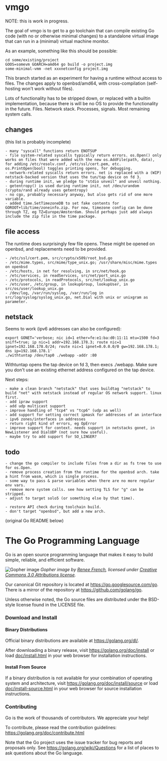 # vmgo

NOTE: this is work in progress.

The goal of vmgo is to get to a go toolchain that can compile
existing Go code (with no or otherwise minimal changes) to a
standalone virtual image that can run in a (minimal) virtual machine
monitor.

As an example, something like this should be possible:

	cd some/existing/project
	GOOS=somevm GOARCH=amd64 go build -o project.img
	some-minimal-vmm -net xxxnetconfig project.img

This branch started as an experiment for having a runtime without
access to files. The changes apply to openbsd/amd64, with
cross-compilation (self-hosting won't work without files).

Lots of functionality has to be stripped down, or replaced with a
builtin implementation, because there is will be no OS to provide
the functionality in the future. Files. Network stack. Processes,
signals. Most remaining system calls.


## changes

(this list is probably incomplete)

	- many "syscall" functions return ENOTSUP
	- file system-related syscalls typically return errors. os.Open() only works on files that were added with the new os.AddFile(path, data), for adding /etc/resolv.conf, /etc/ssl/cert.pem, etc.  os.PrintOpen(bool) toggles printing opens, for debugging.
	- network-related syscalls return errors. net is replaced with a (WIP) netstack-backed version that uses the tun/tap device on fd 3.
	- during runtime init, we pledge to "stdio unveil" and unveil nothing.
	- getentropy() is used during runtime init, not /dev/urandom (crypto/rand already uses getentropy)
	- no cgo, probably necessary anyway, but also gets rid of one more variable.
	- added time.SetTimezoneDB to set fake contents for GOROOT+lib/time/zoneinfo.zip. For now, timezone config can be done through TZ, eg TZ=Europe/Amsterdam. Should perhaps just add always include the zip file in the time package.

## file access

The runtime does surprisingly few file opens. These might be opened on openbsd, and replacements need to be provided.

	- /etc/ssl/cert.pem, src/crypto/x509/root_bsd.go
	- /etc/mime.types, src/mime/type_unix.go; /usr/share/misc/mime.types on openbsd
	- /etc/hosts, in net for resolving, in src/net/hook.go
	- /etc/services, in readServices, src/net/port_unix.go
	- /etc/protocols, in readProtocols, src/net/lookup_unix.go
	- /etc/user, /etc/group, in lookupGroup, lookupUser, in src/os/user/lookup_unix.go
	- /dev/log, /var/run/syslog, /var/run/log in src/log/syslog/syslog_unix.go, net.Dial with unix or unixgram as parameter.

## netstack

Seems to work (ipv6 addresses can also be configured):

	export GONET='verbose; nic id=1 ether=fe:e1:ba:d0:11:11 mtu=1500 fd=3 sniff=true; ip nic=1 addr=192.168.178.3; route nic=1 ipnet=192.168.178.0/24; route nic=1 ipnet=0.0.0.0/0 gw=192.168.178.1; dns ip=192.168.178.1'
	./withtuntap /dev/tap0 ./webapp -addr :80

Withtuntap opens the tap device on fd 3, then execs ./webapp. Make sure you don't use an existing ethernet address configured on the tap device.

Next steps:

	- make a clean branch "netstack" that uses buildtag "netstack" to build "net" with netstack instead of regular OS network support. linux first.
	- add ipraw support
	- add udp multicast support
	- improve handling of "tcp4" vs "tcp6" (udp as well)
	- add support for setting correct ipmask for addresses of an interface
	- ipv6 zones/interfaces in addresses
	- return right kind of errors, eg OpError
	- improve support for context. needs support in netstacks gonet, in NewListener and DialUDP (not sure how useful).
	- maybe try to add support for SO_LINGER?

## todo

	- change the go compiler to include files from a dir as fs tree to use for os.Open.
	- remove process creation from the runtime for the openbsd arch. take a hint from wasm, which is single process.
	- some way to pass & parse variables when there are no more regular env vars.
	- remove more system calls. see how setting TLS for "g" can be stripped.
	- adjust to target solo5 (or something else by that time).

	- restore API check during toolchain build.
	- don't target "openbsd", but add a new arch.


(original Go README below)


# The Go Programming Language

Go is an open source programming language that makes it easy to build simple,
reliable, and efficient software.

![Gopher image](doc/gopher/fiveyears.jpg)
*Gopher image by [Renee French][rf], licensed under [Creative Commons 3.0 Attributions license][cc3-by].*

Our canonical Git repository is located at https://go.googlesource.com/go.
There is a mirror of the repository at https://github.com/golang/go.

Unless otherwise noted, the Go source files are distributed under the
BSD-style license found in the LICENSE file.

### Download and Install

#### Binary Distributions

Official binary distributions are available at https://golang.org/dl/.

After downloading a binary release, visit https://golang.org/doc/install
or load [doc/install.html](./doc/install.html) in your web browser for installation
instructions.

#### Install From Source

If a binary distribution is not available for your combination of
operating system and architecture, visit
https://golang.org/doc/install/source or load [doc/install-source.html](./doc/install-source.html)
in your web browser for source installation instructions.

### Contributing

Go is the work of thousands of contributors. We appreciate your help!

To contribute, please read the contribution guidelines:
	https://golang.org/doc/contribute.html

Note that the Go project uses the issue tracker for bug reports and
proposals only. See https://golang.org/wiki/Questions for a list of
places to ask questions about the Go language.

[rf]: https://reneefrench.blogspot.com/
[cc3-by]: https://creativecommons.org/licenses/by/3.0/
